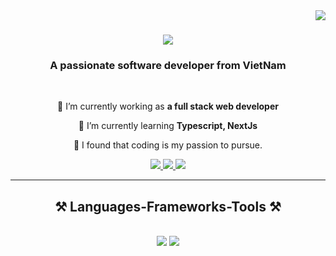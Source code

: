 
<img align="right" src="https://visitor-badge.laobi.icu/badge?page_id=peterT23.peterT23" />

<h1 align="center">
    <img src="https://readme-typing-svg.herokuapp.com/?font=Righteous&size=35&center=true&vCenter=true&width=500&height=70&duration=4000&lines=Hi+There!+👋;+I'm+Nguyen+Duy+Thang!;" />
</h1>

<h3 align="center">A passionate software developer from VietNam </h3>

<br/>

<div align="center">
 
 🔭 I’m currently working as **a full stack web developer**
 
 🌱 I’m currently learning **Typescript, NextJs**
 
💞️ I found that coding is my passion to pursue.


 </div>
 
<div align="center"> 
  <a href="mailto:duythang020822@gmail.com">
    <img src="https://img.shields.io/badge/Gmail-333333?style=for-the-badge&logo=gmail&logoColor=red" />
  </a>
  <a href="https://www.linkedin.com/in/duy-th%E1%BA%AFng-nguy%E1%BB%85n-56a2a129a/" target="_blank">
    <img src="https://img.shields.io/badge/LinkedIn-0077B5?style=for-the-badge&logo=linkedin&logoColor=white" target="_blank" />
  </a>
  <a href="https://nguyenduythang-personalportfolio.netlify.app/" target="_blank">
     <img src="https://img.shields.io/badge/Portfolio-FF5722?style=for-the-badge&logo=todoist&logoColor=white" target="_blank" /> <!-- sqlite, safari, google-chrome are other good icon options -->
  </a>
</div>

 <hr/>
 
<h2 align="center">⚒️ Languages-Frameworks-Tools ⚒️</h2>
<br/>
<div align="center">
    <img src="https://skillicons.dev/icons?i=bootstrap,materialui,html,css,vscode,github,tailwind,git,react,vite,netlify" />
    <img src="https://skillicons.dev/icons?i=nodejs,js,ts,redux,express,firebase,mongodb,c,nextjs" /><br>
</div>






